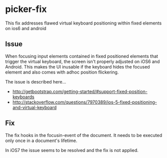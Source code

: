 picker-fix
==========

This fix addresses flawed virtual keyboard positioning within fixed elements on ios6 and android 

Issue
-----

When focusing input elements contained in fixed positioned elements that trigger the virtual keyboard, the screen isn't properly adjusted on iOS6 and Android. 
This makes the UI inusable if the keyboard hides the focused element and also comes with adhoc position flickering.  

The issue is described here...

* http://getbootstrap.com/getting-started/#support-fixed-position-keyboards
* http://stackoverflow.com/questions/7970389/ios-5-fixed-positioning-and-virtual-keyboard

Fix
-----------------
The fix hooks in the focusin-event of the document. 
It needs to be executed only once in a document's lifetime. 

In iOS7 the issue seems to be resolved and the fix is not applied.